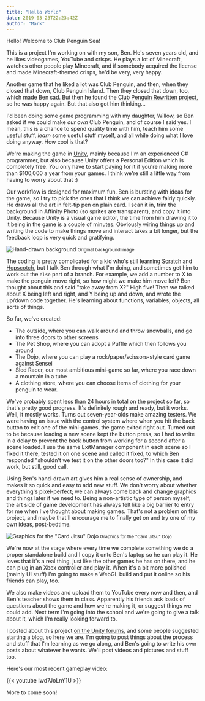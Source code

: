 ```yaml
---
title: "Hello World"
date: 2019-03-23T22:23:42Z
author: "Mark"
---
```


Hello! Welcome to Club Penguin Sea!

This is a project I'm working on with my son, Ben. He's seven years old, and he likes videogames,
YouTube and crisps. He plays a lot of Minecraft, watches other people play Minecraft, and if somebody
acquired the license and made Minecraft-themed crisps, he'd be very, very happy.

Another game that he liked a lot was Club Penguin, and then, when they closed that down, Club Penguin Island.
Then they closed that down, too, which made Ben sad. But then he found the [Club Penguin Rewritten project](https://cprewritten.net/),
so he was happy again. But that also got him thinking...

I'd been doing some game programming with my daughter, Willow, so Ben asked if we could make *our own* Club Penguin,
and of course I said yes. I mean, this is a chance to spend quality time with him, teach him some useful stuff,
*learn* some useful stuff myself, and all while doing what I love doing anyway. How cool is that?

We're making the game in [Unity](https://unity.com/), mainly because I'm an experienced C# programmer, but also because Unity offers
a Personal Edition which is completely free. You only have to start paying for it if you're making more than
$100,000 a year from your games. I think we're still a little way from having to worry about that :)

Our workflow is designed for maximum fun. Ben is bursting with ideas for the game, so I try to pick the ones that
I think we can achieve fairly quickly. He draws all the art in felt-tip pen on plain card. I scan it in,
trim the background in Affinity Photo (so sprites are transparent), and copy it into Unity. Because Unity is a visual game
editor, the time from him drawing it to it being in the game is a couple of minutes. Obviously wiring things up and
writing the code to make things move and interact takes a bit longer, but the feedback loop is very quick and gratifying.

![Hand-drawn background](/images/hello-world/background.jpg)
<small>Original background image</small>

The coding is pretty complicated for a kid who's still learning [Scratch](https://scratch.mit.edu/) and [Hopscotch](https://www.gethopscotch.com/),
but I talk Ben through what I'm doing,
and sometimes get him to work out the `else` part of a branch. For example, we add a number to X to make the penguin move right,
so how might we make him move left? Ben thought about this and said "take away from X?" High five! Then we talked about X being left
and right, and Y being up and down, and wrote the up/down code together. He's learning about functions, variables, objects, all
sorts of things.

So far, we've created:

- The outside, where you can walk around and throw snowballs, and go into three doors to other screens
- The Pet Shop, where you can adopt a Puffle which then follows you around
- The Dojo, where you can play a rock/paper/scissors-style card game against Sensei
- Sled Racer, our most ambitious mini-game so far, where you race down a mountain in a tube
- A clothing store, where you can choose items of clothing for your penguin to wear.

We've probably spent less than 24 hours in total on the project so far, so that's pretty good progress. It's definitely rough and
ready, but it works. Well, it mostly works. Turns out seven-year-olds make amazing testers. We were having an issue with the control 
system where when you hit the back button to exit one of the mini-games, the game exited right out. Turned out to be because loading 
a new scene kept the button press, so I had to write in a delay to prevent the back button from working for a second after a scene loaded. 
I use the same ExitManager component in each scene so I fixed it there, tested it on one scene and called it fixed, to which Ben 
responded "shouldn't we test it on the other doors too?" In this case it did work, but still, good call.

Using Ben's hand-drawn art gives him a real sense of ownership, and makes it so quick and easy to add new stuff. We don't worry about
whether everything's pixel-perfect; we can always come back and change graphics and things later if we need to. Being a non-artistic type
of person myself, the art side of game development has always felt like a big barrier to entry for me when I've thought about making games.
That's not a problem on this project, and maybe that'll encourage me to finally get on and try one of my own ideas, post-bedtime.

![Graphics for the "Card Jitsu" Dojo](/images/hello-world/sprites.jpg)
<small>Graphics for the "Card Jitsu" Dojo</small>

We're now at the stage where every time we complete something we do a proper standalone build and I copy it onto Ben's laptop so he can play it. 
He loves that it's a real thing, just like the other games he has on there, and he can plug in an Xbox controller and play it.
When it's a bit more polished (mainly UI stuff) I'm going to make a WebGL build and put it online so his friends can play, too.

We also make videos and upload them to YouTube every now and then, and Ben's teacher shows them in class. Apparently his friends ask loads of 
questions about the game and how we're making it, or suggest things we could add. Next term I'm going into the school and we're going
to give a talk about it, which I'm really looking forward to.

I posted about this project [on the Unity forums](https://forum.unity.com/threads/making-a-game-with-my-son.646339/#post-4339531), 
and some people suggested starting a blog, so here we are. I'm going to post things
about the process and stuff that I'm learning as we go along, and Ben's going to write his own posts about whatever he wants.
We'll post videos and pictures and stuff too.

Here's our most recent gameplay video:

{{< youtube Iwd7JoLnY1U >}}

More to come soon!